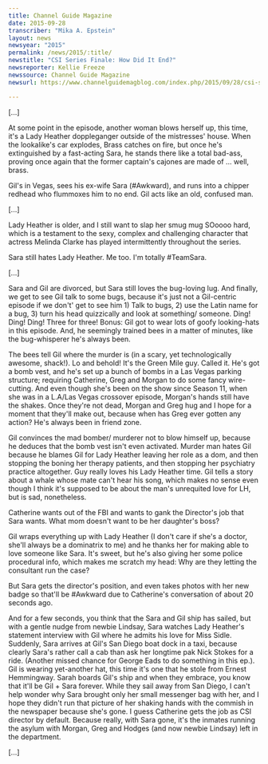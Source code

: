 ```yaml
---
title: Channel Guide Magazine
date: 2015-09-28
transcriber: "Mika A. Epstein"
layout: news
newsyear: "2015"
permalink: /news/2015/:title/
newstitle: "CSI Series Finale: How Did It End?"
newsreporter: Kellie Freeze
newssource: Channel Guide Magazine
newsurl: https://www.channelguidemagblog.com/index.php/2015/09/28/csi-series-finale-how-did-it-end/

---
```


[...]

At some point in the episode, another woman blows herself up, this time, it's a Lady Heather doppleganger outside of the mistresses' house. When the lookalike's car explodes, Brass catches on fire, but once he's extinguished by a fast-acting Sara, he stands there like a total bad-ass, proving once again that the former captain's cajones are made of ... well, brass.

Gil's in Vegas, sees his ex-wife Sara (#Awkward), and runs into a chipper redhead who flummoxes him to no end. Gil acts like an old, confused man.

[...]

Lady Heather is older, and I still want to slap her smug mug SOoooo hard, which is a testament to the sexy, complex and challenging character that actress Melinda Clarke has played intermittently throughout the series.

Sara still hates Lady Heather. Me too. I'm totally #TeamSara.

[...]

Sara and Gil are divorced, but Sara still loves the bug-loving lug. And finally, we get to see Gil talk to some bugs, because it's just not a Gil-centric episode if we don't' get to see him 1) Talk to bugs, 2) use the Latin name for a bug, 3) turn his head quizzically and look at something/ someone. Ding! Ding! Ding! Three for three! Bonus: Gil got to wear lots of goofy looking-hats in this episode. And, he seemingly trained bees in a matter of minutes, like the bug-whisperer he's always been.

The bees tell Gil where the murder is (in a scary, yet technologically awesome, shack!). Lo and behold! It's the Green Mile guy. Called it. He's got a bomb vest, and he's set up a bunch of bombs in a Las Vegas parking structure; requiring Catherine, Greg and Morgan to do some fancy wire-cutting. And even though she's been on the show since Season 11, when she was in a L.A/Las Vegas crossover episode, Morgan's hands still have the shakes. Once they're not dead, Morgan and Greg hug and I hope for a moment that they'll make out, because when has Greg ever gotten any action? He's always been in friend zone.

Gil convinces the mad bomber/ murderer not to blow himself up, because he deduces that the bomb vest isn't even activated. Murder man hates Gil because he blames Gil for Lady Heather leaving her role as a dom, and then stopping the boning her therapy patients, and then stopping her psychiatry practice altogether. Guy really loves his Lady Heather time. Gil tells a story about a whale whose mate can't hear his song, which makes no sense even though I think it's supposed to be about the man's unrequited love for LH, but is sad, nonetheless.

Catherine wants out of the FBI and wants to gank the Director's job that Sara wants. What mom doesn't want to be her daughter's boss?

Gil wraps everything up with Lady Heather (I don't care if she's a doctor, she'll always be a dominatrix to me) and he thanks her for making able to love someone like Sara. It's sweet, but he's also giving her some police procedural info, which makes me scratch my head: Why are they letting the consultant run the case?

But Sara gets the director's position, and even takes photos with her new badge so that'll be #Awkward due to Catherine's conversation of about 20 seconds ago.

And for a few seconds, you think that the Sara and Gil ship has sailed, but with a gentle nudge from newbie Lindsay, Sara watches Lady Heather's statement interview with Gil where he admits his love for Miss Sidle. Suddenly, Sara arrives at Gil's San Diego boat dock in a taxi, because clearly Sara's rather call a cab than ask her longtime pak Nick Stokes for a ride. (Another missed chance for George Eads to do something in this ep.). Gil is wearing yet-another hat, this time it's one that he stole from Ernest Hemmingway. Sarah boards Gil's ship and when they embrace, you know that it'll be Gil + Sara forever. While they sail away from San Diego, I can't help wonder why Sara brought only her small messenger bag with her, and I hope they didn't run that picture of her shaking hands with the commish in the newspaper because she's gone. I guess Catherine gets the job as CSI director by default. Because really, with Sara gone, it's the inmates running the asylum with Morgan, Greg and Hodges (and now newbie Lindsay) left in the department.

[...]
